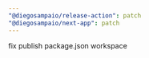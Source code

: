```yaml
---
"@diegosampaio/release-action": patch
"@diegosampaio/next-app": patch
---
```


fix publish package.json workspace

